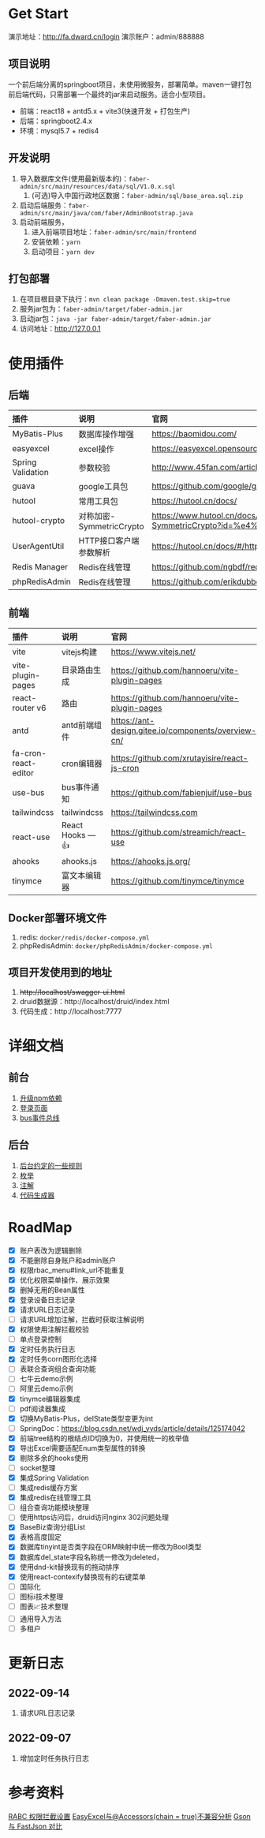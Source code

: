 # Get Start
演示地址：http://fa.dward.cn/login
演示账户：admin/888888

## 项目说明
一个前后端分离的springboot项目，未使用微服务，部署简单。maven一键打包前后端代码，只需部署一个最终的jar来启动服务。适合小型项目。
- 前端：react18 + antd5.x + vite3(快速开发 + 打包生产)
- 后端：springboot2.4.x
- 环境：mysql5.7 + redis4

## 开发说明
1. 导入数据库文件(使用最新版本的)：`faber-admin/src/main/resources/data/sql/V1.0.x.sql`
   1. (可选)导入中国行政地区数据：`faber-admin/sql/base_area.sql.zip`
2. 启动后端服务：`faber-admin/src/main/java/com/faber/AdminBootstrap.java`
3. 启动前端服务，
   1. 进入前端项目地址：`faber-admin/src/main/frontend`
   2. 安装依赖：`yarn`
   3. 启动项目：`yarn dev`

## 打包部署
1. 在项目根目录下执行：`mvn clean package -Dmaven.test.skip=true`
2. 服务jar包为：`faber-admin/target/faber-admin.jar`
3. 启动jar包：`java -jar faber-admin/target/faber-admin.jar`
4. 访问地址：http://127.0.0.1

# 使用插件
## 后端
| 插件 | 说明 | 官网 |
| :--- | :--- | :--- |
| MyBatis-Plus | 数据库操作增强 | https://baomidou.com/ |
| easyexcel | excel操作 | https://easyexcel.opensource.alibaba.com/ |
| Spring Validation | 参数校验 | http://www.45fan.com/article.php?aid=1D2CNY5HBM62RmJc/ |
| guava | google工具包 | https://github.com/google/guava/ |
| hutool | 常用工具包 | https://hutool.cn/docs/ |
| hutool-crypto | 对称加密-SymmetricCrypto | https://www.hutool.cn/docs/#/crypto/%E5%AF%B9%E7%A7%B0%E5%8A%A0%E5%AF%86-SymmetricCrypto?id=%e4%bb%8b%e7%bb%8d |
| UserAgentUtil | HTTP接口客户端参数解析 | https://hutool.cn/docs/#/http/UA%E5%B7%A5%E5%85%B7%E7%B1%BB-UserAgentUtil/ |
| Redis Manager | Redis在线管理 | https://github.com/ngbdf/redis-manager/ |
| phpRedisAdmin | Redis在线管理 | https://github.com/erikdubbelboer/phpRedisAdmin/ |

## 前端
| 插件 | 说明 | 官网 |
| :--- | :--- | :--- |
| vite | vitejs构建 | https://www.vitejs.net/ |
| vite-plugin-pages | 目录路由生成 | https://github.com/hannoeru/vite-plugin-pages |
| react-router v6 | 路由 | https://github.com/hannoeru/vite-plugin-pages |
| antd | antd前端组件 | https://ant-design.gitee.io/components/overview-cn/ |
| fa-cron-react-editor | cron编辑器 | https://github.com/xrutayisire/react-js-cron |
| use-bus | bus事件通知 | https://github.com/fabienjuif/use-bus |
| tailwindcss | tailwindcss | https://tailwindcss.com |
| react-use | React Hooks — 👍 | https://github.com/streamich/react-use |
| ahooks | ahooks.js | https://ahooks.js.org/ |
| tinymce | 富文本编辑器 | https://github.com/tinymce/tinymce |

## Docker部署环境文件
1. redis: `docker/redis/docker-compose.yml`
2. phpRedisAdmin: `docker/phpRedisAdmin/docker-compose.yml`

## 项目开发使用到的地址
1. ~~http://localhost/swagger-ui.html~~
2. druid数据源：http://localhost/druid/index.html
3. 代码生成：http://localhost:7777

# 详细文档
## 前台
1. [升级npm依赖](./doc/frontend/ncu.md)
1. [登录页面](./doc/frontend/login.md)
1. [bus事件总线](./doc/frontend/bus.md)

## 后台
1. [后台约定的一些规则](./doc/server/common.md)
1. [枚举](./doc/server/enum.md)
1. [注解](./doc/server/annotation.md)
1. [代码生成器](./doc/server/genetator.md)


# RoadMap
- [X] 账户表改为逻辑删除
- [X] 不能删除自身账户和admin账户
- [X] 权限rbac_menu#link_url不能重复
- [X] 优化权限菜单操作、展示效果
- [X] 删掉无用的Bean属性
- [X] 登录设备日志记录
- [X] 请求URL日志记录
- [ ] 请求URL增加注解，拦截时获取注解说明
- [X] 权限使用注解拦截校验
- [ ] 单点登录控制
- [X] 定时任务执行日志
- [X] 定时任务corn图形化选择
- [ ] 表联合查询组合查询功能
- [ ] 七牛云demo示例
- [ ] 阿里云demo示例
- [X] tinymce编辑器集成
- [ ] pdf阅读器集成
- [X] 切换MyBatis-Plus，delState类型变更为int
- [ ] SpringDoc：https://blog.csdn.net/wdj_yyds/article/details/125174042
- [X] 前端tree结构的根结点ID切换为0，并使用统一的枚举值
- [X] 导出Excel需要适配Enum类型属性的转换
- [X] 剔除多余的hooks使用
- [ ] socket整理
- [X] 集成Spring Validation
- [ ] 集成redis缓存方案
- [X] 集成redis在线管理工具
- [ ] 组合查询功能模块整理
- [ ] 使用https访问后，druid访问nginx 302问题处理
- [X] BaseBiz查询分组List
- [X] 表格高度固定
- [X] 数据库tinyint是否类字段在ORM映射中统一修改为Bool类型
- [X] 数据库del_state字段名称统一修改为deleted，
- [X] 使用dnd-kit替换现有的拖动排序
- [X] 使用react-contexify替换现有的右键菜单
- [ ] 国际化
- [ ] 图标ℹ️技术整理
- [ ] 图表📈技术整理
- [ ] 通用导入方法
- [ ] 多租户

# 更新日志
## 2022-09-14
1. 请求URL日志记录

## 2022-09-07
1. 增加定时任务执行日志

# 参考资料
[RABC 权限拦截设置](https://blog.csdn.net/ytsydmx/article/details/123801763)
[EasyExcel与@Accessors(chain = true)不兼容分析](https://blog.csdn.net/qq_28036249/article/details/108035369)
[Gson 与 FastJson 对比](https://blog.csdn.net/HA_LLL/article/details/121970037)
